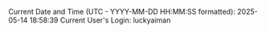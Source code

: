 Current Date and Time (UTC - YYYY-MM-DD HH:MM:SS formatted): 2025-05-14 18:58:39
Current User's Login: luckyaiman
